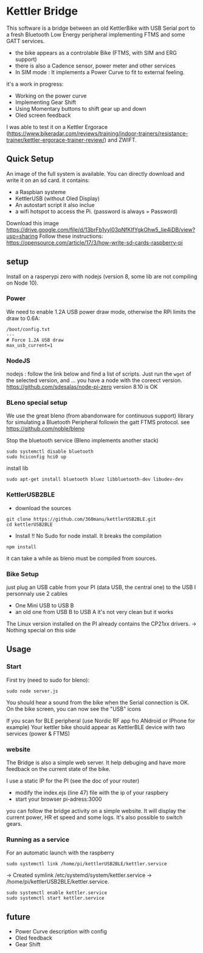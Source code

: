 # Kettler Bridge
This software is a bridge between an old KettlerBike with USB Serial port to a fresh Bluetooth Low Energy peripheral implementing FTMS and some GATT services.
* the bike appears as a controlable Bike (FTMS, with SIM and ERG support)
* there is also a Cadence sensor, power meter and other services
* In SIM mode : It implements a Power Curve to fit to external feeling.

it's a work in progress:
* Working on the power curve
* Implementing Gear Shift
* Using Momentary buttons to shift gear up and down
* Oled screen feedback

I was able to test it on a Kettler Ergorace (https://www.bikeradar.com/reviews/training/indoor-trainers/resistance-trainer/kettler-ergorace-trainer-review/) and ZWIFT.

## Quick Setup
An image of the full system is available.
You can directly download and write it on an sd card.
it contains:
- a Raspbian systeme
- KettlerUSB (without Oled Display)
- An autostart script
it also inclue
- a wifi hotspot to access the Pi. (password is always = Password)

Download this image
https://drive.google.com/file/d/13brFb1yyl03pNfKIfYgkOhw5_Ije4iDB/view?usp=sharing
Follow these instructions: 
https://opensource.com/article/17/3/how-write-sd-cards-raspberry-pi


## setup
Install on a rasperypi zero with nodejs (version 8, some lib are not compiling on Node 10).

### Power
We  need to enable 1.2A USB power draw mode, otherwise the RPi limits the draw to 0.6A:
```
/boot/config.txt
---
# Force 1.2A USB draw
max_usb_current=1
```

### NodeJS
nodejs :  follow the link below and find a list of scripts.
Just run the ```wget``` of the selected version, and ... you have a node with the coreect version.
https://github.com/sdesalas/node-pi-zero
version 8.10 is OK

### BLeno special setup
We use the great bleno (from abandonware for continuous support) library for simulating a Bluetooth Peripheral followin the gatt FTMS protocol.
see https://github.com/noble/bleno

Stop the bluetooth service (Bleno implements another stack)
```
sudo systemctl disable bluetooth
sudo hciconfig hci0 up
```
install lib
```
sudo apt-get install bluetooth bluez libbluetooth-dev libudev-dev
```

### KettlerUSB2BLE
* download the sources
```
git clone https://github.com/360manu/kettlerUSB2BLE.git
cd kettlerUSB2BLE
```

* Install
!! No Sudo for node install. It breaks the compilation
```
npm install
```
it can take a while as bleno must be compiled from sources.

### Bike Setup
just plug an USB cable from your PI (data USB, the central one) to the USB
I personnaly use 2 cables
* One Mini USB to USB B
* an old one from USB B to USB A
it's not very clean but it works

The Linux version installed on the PI already contains the CP21xx drivers.
-> Nothing special on this side

## Usage

### Start
First try (need to sudo for bleno):
```
sudo node server.js
```

You should hear a sound from the bike when the Serial connection is OK.
On the bike screen, you can now see the "USB" icons

If you scan for BLE peripheral (use Nordic RF app fro ANdroid or IPhone for example)
Your kettler bike should appear as KettlerBLE device with two services (power & FTMS)

### website
The Bridge is also a simple web server.
It help debuging and have more feedback on the current state of the bike.

I use a static IP for the PI (see the doc of your router)
* modify the index.ejs (line 47) file with the ip of your raspbery
* start your browser pi-adress:3000

you can follow the bridge activity on a simple website.
It will display the current power, HR et speed and some logs.
It's also possible to switch gears.

### Running as a service
For an automatic launch with the raspberry 
```
sudo systemctl link /home/pi/kettlerUSB2BLE/kettler.service
```
-> Created symlink /etc/systemd/system/kettler.service → /home/pi/kettlerUSB2BLE/kettler.service.

```
sudo systemctl enable kettler.service
sudo systemctl start kettler.service
```

## future
* Power Curve description with config
* Oled feedback
* Gear Shift
